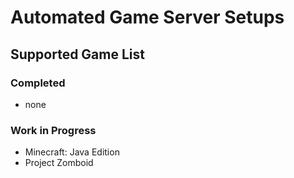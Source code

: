 # Automated Game Server Setups

## Supported Game List

### Completed
- none

### Work in Progress
- Minecraft: Java Edition
- Project Zomboid